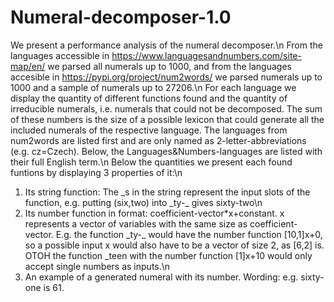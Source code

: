 # Numeral-decomposer-1.0

We present a performance analysis of the numeral decomposer.\n
From the languages accessible in https://www.languagesandnumbers.com/site-map/en/ we parsed all numerals up to 1000, and from the languages accesible in https://pypi.org/project/num2words/ we parsed numerals up to 1000 and a sample of numerals up to 27206.\n
For each language we display the quantity of different functions found and the quantity of irreducible numerals, i.e. numerals that could not be decomposed. The sum of these numbers is the size of a possible lexicon that could generate all the included numerals of the respective language. The languages from num2words are listed first and are only named as 2-letter-abbreviations (e.g. cz=Czech). Below, the Languages&Numbers-languages are listed with their full English term.\n
Below the quantities we present each found funtions by displaying 3 properties of it:\n
1) Its string function: The \_s in the string represent the input slots of the function, e.g. putting (six,two) into \_ty-\_ gives sixty-two\n
2) Its number function in format: coefficient-vector*x+constant. x represents a vector of variables with the same size as coefficient-vector. E.g. the function \_ty-\_ would have the number function [10,1]x+0, so a possible input x would also have to be a vector of size 2, as [6,2] is. OTOH the function \_teen with the number function [1]x+10 would only accept single numbers as inputs.\n
3) An example of a generated numeral with its number. Wording: e.g. sixty-one is 61.
